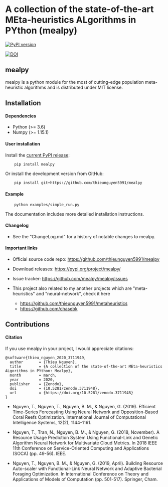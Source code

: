 # A collection of the state-of-the-art MEta-heuristics ALgorithms in PYthon (mealpy)
[![PyPI version](https://badge.fury.io/py/mealpy.svg)](https://badge.fury.io/py/mealpy)

[![DOI](https://zenodo.org/badge/DOI/10.5281/zenodo.3711949.svg)](https://doi.org/10.5281/zenodo.3711948)

## mealpy
mealpy is a python module for the most of cutting-edge population meta-heuristic algorithms and is distributed
under MIT license.

## Installation

#### Dependencies
* Python (>= 3.6)
* Numpy (>= 1.15.1)

#### User installation
Install the [current PyPI release](https://pypi.python.org/pypi/mealpy):
```code 
    pip install mealpy
```
Or install the development version from GitHub:
```bash
    pip install git+https://github.com/thieunguyen5991/mealpy
```

#### Example
```code 
    python examples/simple_run.py
```
The documentation includes more detailed installation instructions.

#### Changelog
* See the "ChangeLog.md" for a history of notable changes to mealpy.


#### Important links

* Official source code repo: https://github.com/thieunguyen5991/mealpy
* Download releases: https://pypi.org/project/mealpy/
* Issue tracker: https://github.com/mealpy/mealpy/issues

* This project also related to my another projects which are "meta-heuristics" and "neural-network", check it here
    * https://github.com/thieunguyen5991/metaheuristics
    * https://github.com/chasebk
    

## Contributions 

#### Citation
If you use mealpy in your project, I would appreciate citations: 

```code 
@software{thieu_nguyen_2020_3711949,
  author       = {Thieu Nguyen},
  title        = {A collection of the state-of-the-art MEta-heuristics ALgorithms in PYthon: Mealpy},
  month        = march,
  year         = 2020,
  publisher    = {Zenodo},
  doi          = {10.5281/zenodo.3711948},
  url          = {https://doi.org/10.5281/zenodo.3711948}
}
```

* Nguyen, T., Nguyen, T., Nguyen, B. M., & Nguyen, G. (2019). Efficient Time-Series Forecasting Using Neural Network and Opposition-Based Coral Reefs Optimization. International Journal of Computational Intelligence Systems, 12(2), 1144-1161.

* Nguyen, T., Tran, N., Nguyen, B. M., & Nguyen, G. (2018, November). A Resource Usage Prediction System Using Functional-Link and Genetic Algorithm Neural Network for Multivariate Cloud Metrics. In 2018 IEEE 11th Conference on Service-Oriented Computing and Applications (SOCA) (pp. 49-56). IEEE.

* Nguyen, T., Nguyen, B. M., & Nguyen, G. (2019, April). Building Resource Auto-scaler with Functional-Link Neural Network and Adaptive Bacterial Foraging Optimization. In International Conference on Theory and Applications of Models of Computation (pp. 501-517). Springer, Cham.




